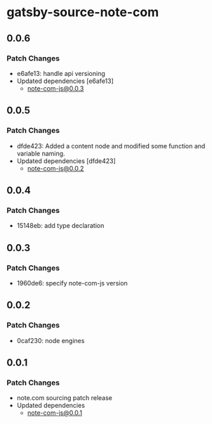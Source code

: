 # gatsby-source-note-com

## 0.0.6

### Patch Changes

- e6afe13: handle api versioning
- Updated dependencies [e6afe13]
  - note-com-js@0.0.3

## 0.0.5

### Patch Changes

- dfde423: Added a content node and modified some function and variable naming.
- Updated dependencies [dfde423]
  - note-com-js@0.0.2

## 0.0.4

### Patch Changes

- 15148eb: add type declaration

## 0.0.3

### Patch Changes

- 1960de6: specify note-com-js version

## 0.0.2

### Patch Changes

- 0caf230: node engines

## 0.0.1

### Patch Changes

- note.com sourcing patch release
- Updated dependencies
  - note-com-js@0.0.1

